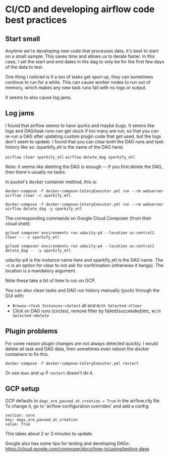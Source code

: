 # CI/CD and developing airflow code best practices

## Start small
Anytime we're developing new code that processes data, it's best to start on a small sample.  This saves time and allows us to iterate faster.  In this case, I set the start and end dates in the dag to only be for the first few days of the data to test.

One thing I noticed is if a ton of tasks get spun up, they can sometimes continue to run for a while.  This can cause worker nodes to run out of memory, which makes any new task runs fail with no logs or output.

It seems to also cause log jams.

## Log jams
I found that airflow seems to have quirks and maybe bugs.  It seems like logs and DAG/task runs can get stuck if too many are run, so that you can re-run a DAG after updating custom plugin code that get used, but the logs don't seem to update.  I found that you can clear both the DAG runs and task history like so:
(sparkify_etl is the name of the DAG here)

`airflow clear sparkify_etl`
`airflow delete_dag sparkify_etl`

Note: it seems like deleting the DAG is enough -- if you first delete the DAG, then there's usually no tasks.

In puckel's docker container method, this is:

`docker-compose -f docker-compose-CeleryExecutor.yml run --rm webserver airflow clear -c sparkify_etl`

`docker-compose -f docker-compose-CeleryExecutor.yml run --rm webserver airflow delete_dag -y sparkify_etl`

The corresponding commands on Google Cloud Composer (from their cloud shell):

`gcloud composer environments run udacity-p4 --location us-central1 clear -- -c sparkify_etl`

`gcloud composer environments run udacity-p4 --location us-central1 delete_dag -- -y sparkify_etl`

udacity-p4 is the instance name here and sparkify_etl is the DAG name.  The -c is an option for clear to not ask for confirmation (otherwise it hangs).  The location is a mandatory argument.

Note these take a bit of time to run on GCP.

You can also clean tasks and DAG run history manually (yuck) through the GUI with:

- `Browse->Task Instances->Select` all and `With Selected->Clear`
- Click on DAG runs (circles), remove filter by failed/succeeded/etc, `With Selected->Delete`

## Plugin problems
For some reason plugin changes are not always detected quickly.  I would delete all task and DAG data, then sometimes even reboot the docker containers to fix this.

`docker-compose -f docker-compose-CeleryExecutor.yml restart`

Or use `down` and `up` if `restart` doesn't do it.

## GCP setup
GCP defaults to `dags_are_paused_at_creation = True` in the airflow.cfg file.  To change it, go to 'airflow configuration overrides' and add a config:

```
section: core
key: dags_are_paused_at_creation
value: True
```

This takes about 2 or 3 minutes to update.

Google also has some tips for testing and developing DAGs: https://cloud.google.com/composer/docs/how-to/using/testing-dags

